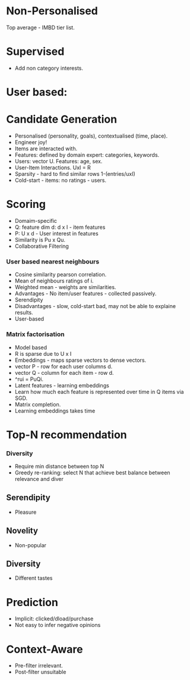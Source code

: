 # Non-Personalised
Top average - IMBD tier list.
# Supervised
- Add non category interests.
# User based:
# Candidate Generation
- Personalised (personality, goals), contextualised (time, place).
- Engineer joy!
- Items are interacted with.
- Features: defined by domain expert: categories, keywords.
- Users: vector U. Features: age, sex.
- User-Item Interactions. UxI = R
- Sparsity - hard to find similar rows 1-(entries/uxI)
- Cold-start - items: no ratings - users.
# Scoring
- Domaim-specific
- Q: feature dim d: d x I - item features
- P: U x d - User interest in features
- Similarity is Pu x Qu.
- Collaborative Filtering 
### User based nearest neighbours
- Cosine similarity pearson correlation.
- Mean of neighbours ratings of i.
- Weighted mean - weights are similarities.
- Advantages - No item/user features - collected passively.
- Serendipity
- Disadvantages - slow, cold-start bad, may not be able to explaine results.
- User-based
### Matrix factorisation
- Model based
- R is sparse due to U x I
- Embeddings - maps sparse vectors to dense vectors.
- vector P - row for each user columns d.
- vector Q - column for each item - row d.
- ^rui = PuQi.
- Latent features - learning embeddings
- Learn how much each feature is represented over time in Q items via SGD.
- Matrix completion.
- Learning embeddings takes time
# Top-N recommendation
### Diversity
-  Require min distance between top N
- Greedy re-ranking: select N that achieve best balance between relevance and diver
## Serendipity
- Pleasure
## Novelity
- Non-popular
## Diversity
- Different tastes

# Prediction
- Implicit: clicked/dload/purchase
- Not easy to infer negative opinions
# Context-Aware
- Pre-filter irrelevant.
- Post-filter unsuitable
